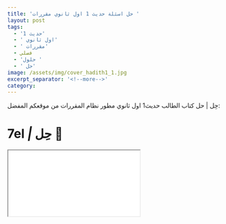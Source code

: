 ```yaml
---
title: 'حل اسئلة حديث 1 اول ثانوي مقررات '
layout: post
tags:
  - 'حديث 1'
  - ' اول ثانوي'
  - ' مقررات'
  - فصلي
  - 'حلول '
  - ' حل'
image: /assets/img/cover_hadith1_1.jpg
excerpt_separator: '<!--more-->'
category: 
---
```

حِل | حل كتاب الطالب حديث1 اول ثانوي مطور نظام المقررات من موقعكم المفضل: 

<!--more-->
#  **7el** *|* حِل :purple_heart:
<iframe src="el3zahaby.github.io/assets/files/Hadith1.pptx"  data-url="1" ></iframe>


